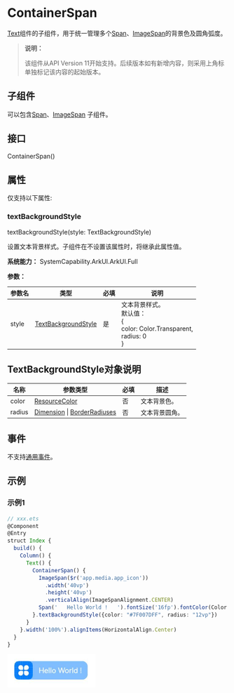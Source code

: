 # ContainerSpan

[Text](ts-basic-components-text.md)组件的子组件，用于统一管理多个[Span](ts-basic-components-span.md)、[ImageSpan](ts-basic-components-imagespan.md)的背景色及圆角弧度。

> **说明：**
>
> 该组件从API Version 11开始支持。后续版本如有新增内容，则采用上角标单独标记该内容的起始版本。

## 子组件

可以包含[Span](ts-basic-components-span.md)、[ImageSpan](ts-basic-components-imagespan.md) 子组件。

## 接口

ContainerSpan()

## 属性

仅支持以下属性:

### textBackgroundStyle

textBackgroundStyle(style: TextBackgroundStyle)

设置文本背景样式。子组件在不设置该属性时，将继承此属性值。

**系统能力：** SystemCapability.ArkUI.ArkUI.Full

**参数：** 

| 参数名 | 类型                                                | 必填 | 说明                                                         |
| ------ | --------------------------------------------------- | ---- | ------------------------------------------------------------ |
| style  | [TextBackgroundStyle](#textbackgroundstyle对象说明) | 是   | 文本背景样式。<br />默认值：<br />{<br />  color: Color.Transparent,<br />  radius: 0<br />} |

## TextBackgroundStyle对象说明

| 名称   | 参数类型                                                                 | 必填 | 描述         |
| ------ | ------------------------------------------------------------------------ | ---- | ------------ |
| color  | [ResourceColor](ts-types.md#resourcecolor)                                  | 否   | 文本背景色。 |
| radius | [Dimension](ts-types.md#dimension10) \| [BorderRadiuses](ts-universal-attributes-border.md#borderradiuses9对象说明) | 否   | 文本背景圆角。 |

## 事件

不支持[通用事件](ts-universal-events-click.md)。

## 示例

### 示例1

```ts
// xxx.ets
@Component
@Entry
struct Index {
  build() {
    Column() {
      Text() {
        ContainerSpan() {
          ImageSpan($r('app.media.app_icon'))
            .width('40vp')
            .height('40vp')
            .verticalAlign(ImageSpanAlignment.CENTER)
          Span('   Hello World !   ').fontSize('16fp').fontColor(Color.White)
        }.textBackgroundStyle({color: "#7F007DFF", radius: "12vp"})
      }
    }.width('100%').alignItems(HorizontalAlign.Center)
  }
}
```

![imagespan](figures/container_span.png)
